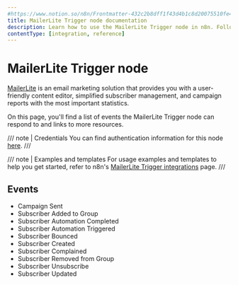 ```yaml
---
#https://www.notion.so/n8n/Frontmatter-432c2b8dff1f43d4b1c8d20075510fe4
title: MailerLite Trigger node documentation
description: Learn how to use the MailerLite Trigger node in n8n. Follow technical documentation to integrate MailerLite Trigger node into your workflows.
contentType: [integration, reference]
---
```


# MailerLite Trigger node

[MailerLite](https://www.mailerlite.com/) is an email marketing solution that provides you with a user-friendly content editor, simplified subscriber management, and campaign reports with the most important statistics.

On this page, you'll find a list of events the MailerLite Trigger node can respond to and links to more resources.

/// note | Credentials
You can find authentication information for this node [here](/integrations/builtin/credentials/mailerlite.md).
///

///  note  | Examples and templates
For usage examples and templates to help you get started, refer to n8n's [MailerLite Trigger integrations](https://n8n.io/integrations/mailerlite-trigger/) page.
///

## Events

- Campaign Sent
- Subscriber Added to Group
- Subscriber Automation Completed
- Subscriber Automation Triggered
- Subscriber Bounced
- Subscriber Created
- Subscriber Complained
- Subscriber Removed from Group
- Subscriber Unsubscribe
- Subscriber Updated



